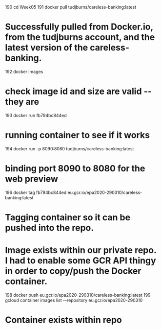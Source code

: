 190  cd Week05
  191  docker pull tudjburns/careless-banking:latest
# Successfully pulled from Docker.io, from the tudjburns account, and the latest version of the careless-banking.
  192  docker images
# check image id and size are valid -- they are
  193  docker run fb794bc844ed
# running container to see if it works
  194  docker run -p 8090:8080 tudjburns/careless-banking:latest
# binding port 8090 to 8080 for the web preview
  196  docker tag fb794bc844ed eu.gcr.io/epa2020-290310/careless-banking:latest
# Tagging container so it can be pushed into the repo.
# Image exists within our private repo. I had to enable some GCR API thingy in order to copy/push the Docker container.
  198  docker push eu.gcr.io/epa2020-290310/careless-banking:latest
  199  gcloud container images list --repository eu.gcr.io/epa2020-290310
# Container exists within repo
